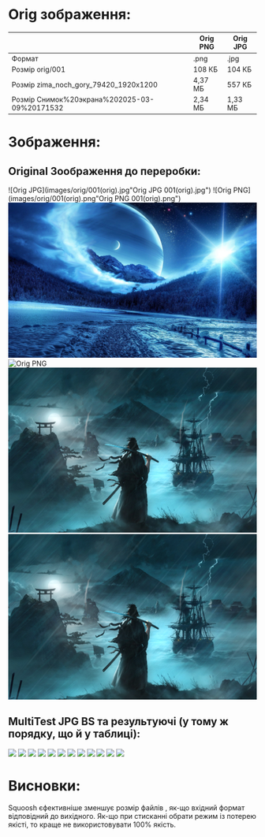 # Orig зображення:
| |Orig PNG|Orig JPG|
|---|---|---|
|Формат|.png|.jpg|
|Розмір orig/001|108 КБ|104 КБ|
|Розмір zima_noch_gory_79420_1920x1200|4,37 МБ|557 КБ|
|Розмір Снимок%20экрана%202025-03-09%20171532|2,34 МБ|1,33 МБ|

# Зображення:
## Original Зоображення до переробки:
![Orig JPG](images/orig/001(orig).jpg"Orig JPG 001(orig).jpg")
![Orig PNG](images/orig/001(orig).png"Orig PNG 001(orig).png")
![Orig JPG](images/orig/zima_noch_gory_79420_1920x1200(orig).jpg)
![Orig PNG](images/orig/zima_noch_gory_79420_1920x1200(orig).png)
![Orig JPG](images/orig/Снимок%20экрана%202025-03-09%20171532(orig).jpg)
![Orig PNG](images/orig/Снимок%20экрана%202025-03-09%20171532(orig).png)

## MultiTest JPG BS та результуючі (у тому ж порядку, що й у таблиці):
![](Переробка_jpg/MultiTest_JPG_BS.JPG)
![](Переробка_jpg/MultiTest_JPG_AS_LL.png)
![](Переробка_jpg/MultiTest_JPG_AS_LL.webp)
![](Переробка_jpg/MultiTest_JPG_AS_100.jpg)
![](Переробка_jpg/MultiTest_JPG_AS_75.jpg)
![](Переробка_jpg/MultiTest_JPG_AS_50.jpg)
![](Переробка_jpg/MultiTest_JPG_AS_100.webp)
![](Переробка_jpg/MultiTest_JPG_AS_75.webp)
![](Переробка_jpg/MultiTest_JPG_AS_50.webp)
![](Переробка_jpg/MultiTest_JPG_AS_100.avif)
![](Переробка_jpg/MultiTest_JPG_AS_75.avif)
![](Переробка_jpg/MultiTest_JPG_AS_50.avif)

# Висновки:
Squoosh єфективніше зменшує розмір файлів , як-що вхідний формат відповідний до вихідного.
Як-що при стисканні обрати режим із потерею якісті, то краще не використовувати 100% якість.
